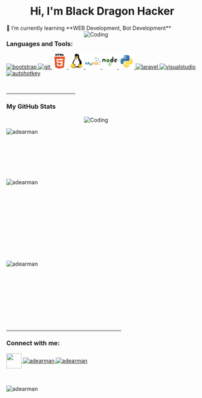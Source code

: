 <h1 align="center">Hi,  I'm Black Dragon Hacker</h1> 🌱 I’m currently learning **WEB Development, Bot Development** <img align="right" alt="Coding" width="300" src="https://i.pinimg.com/originals/81/17/8b/81178b47a8598f0c81c4799f2cdd4057.gif">
<br>
<h3 align="left">Languages and Tools:</h3>
<p align="left">
  <a href="https://getbootstrap.com" target="_blank" rel="noreferrer">
    <img src="https://upload.wikimedia.org/wikipedia/commons/thumb/b/b2/Bootstrap_logo.svg/2560px-Bootstrap_logo.svg.png" alt="bootstrap" width="40"  />
  </a>
  <a href="https://git-scm.com/" target="_blank" rel="noreferrer">
    <img src="https://www.vectorlogo.zone/logos/git-scm/git-scm-icon.svg" alt="git" width="40" height="40" />
  </a>
  <a href="https://www.w3.org/html/" target="_blank" rel="noreferrer">
    <img src="https://raw.githubusercontent.com/devicons/devicon/master/icons/html5/html5-original-wordmark.svg" alt="html5" width="40" height="40" />
  </a>
  <a href="https://www.linux.org/" target="_blank" rel="noreferrer">
    <img src="https://raw.githubusercontent.com/devicons/devicon/master/icons/linux/linux-original.svg" alt="linux" width="40" height="40" />
  </a>
  <a href="https://www.mysql.com/" target="_blank" rel="noreferrer">
    <img src="https://raw.githubusercontent.com/devicons/devicon/master/icons/mysql/mysql-original-wordmark.svg" alt="mysql" width="40" height="40" />
  </a>
  <a href="https://nodejs.org" target="_blank" rel="noreferrer">
    <img src="https://raw.githubusercontent.com/devicons/devicon/master/icons/nodejs/nodejs-original-wordmark.svg" alt="nodejs" width="40" height="40" />
  </a>
  <a href="https://www.python.org" target="_blank" rel="noreferrer">
    <img src="https://raw.githubusercontent.com/devicons/devicon/master/icons/python/python-original.svg" alt="python" width="40" height="40" />
  </a>
  <a href="https://laravel.com" target="_blank" rel="noreferrer">
    <img src="https://laravel.com/img/logomark.min.svg" alt="laravel" width="40" height="40" />
  </a>
    <a href="https://www.visualstudio.com" target="_blank" rel="noreferrer">
    <img src="https://1000logos.net/wp-content/uploads/2023/04/Visual-Studio-logo.png" alt="visualstudio" height="40" />
  </a>
      <a href="https://www.autohotkey.com" target="_blank" rel="noreferrer">
    <img src="https://autohotkey.com/static/ahk_logo_no_text.svg" alt="autohotkey" height="40" />
  </a>
</p>
<br>
<hr width="36%">
<h3>My GitHub Stats</h3>
<img align="right" alt="Coding" width="300" src="https://cdn.dribbble.com/users/1277312/screenshots/14733298/media/39b1045e593737587dd60e42c8422d1f.gif">
<br>
<p>
  <img align="left" src="https://github-readme-stats.vercel.app/api/top-langs?username=adearman&show_icons=true&theme=dark&locale=en&layout=compact" alt="adearman" />
</p>
<br>
<br>
<br>
<br>
<br>
<br>
<br>
<p>&nbsp; <img align="left" src="https://github-readme-stats.vercel.app/api?username=adearman&show_icons=true&theme=dark&locale=en" alt="adearman" />
</p>
<br>
<br>
<br>
<br>
<br>
<br>
<br>
<br>
<br>
<br>
<p>
  <img align="left" src="https://github-readme-streak-stats.herokuapp.com/?user=adearman&theme=dark" alt="adearman" />
</p>
<br>
<br>
<br>
<br>
<br>
<br>
<br>
<br>
<br>
<br>
<hr width="60%">
<h3 align="left">Connect with me:</h3>
<p align="left">
  <a href="https://linkedin.com/in/adearmanwijaya" target="blank">
    <img align="center" src="https://raw.githubusercontent.com/rahuldkjain/github-profile-readme-generator/master/src/images/icons/Social/linked-in-alt.svg"  height="40" width="40" />
  </a>

  <a href="https://instagram.com/ad.armand" target="blank">
    <img align="center" src="https://raw.githubusercontent.com/rahuldkjain/github-profile-readme-generator/master/src/images/icons/Social/instagram.svg" alt="adearman" height="40" width="40" />
  </a>
  <a href="https://t.me/r_ghalibie" target="blank">
    <img align="center" src="https://upload.wikimedia.org/wikipedia/commons/thumb/8/82/Telegram_logo.svg/640px-Telegram_logo.svg.png" alt="adearman" height="40" width="40" />
  </a> 
  
</p>
<br>
<p align="left">
  <img src="https://komarev.com/ghpvc/?username=adearman&label=Profile%20views&color=0e75b6&style=flat" alt="adearman" />
</p>
